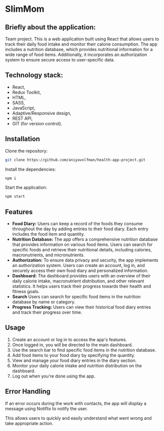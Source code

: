 # SlimMom
## Briefly about the application:
Team project.
This is a web application built using React that allows users to track their daily food intake and monitor their calorie consumption. The app includes a nutrition database, which provides nutritional information for a wide range of food items. Additionally, it incorporates an authorization system to ensure secure access to user-specific data.
## Technology stack: 
- React, 
- Redux Toolkit,
- HTML, 
- SASS, 
- JavaScript, 
- Adaptive/Responsive design, 
- REST API, 
- GIT (for version control).

## Installation

Clone the repository:

```bash
git clone https://github.com/aniyavolfman/health-app-project.git
```
Install the dependencies:

```bash
npm i
```
Start the application:
```bash
npm start
```
## Features
- **Food Diary:** Users can keep a record of the foods they consume throughout the day by adding entries to their food diary. Each entry includes the food item and quantity.
- **Nutrition Database:** The app offers a comprehensive nutrition database that provides information on various food items. Users can search for specific foods and retrieve their nutritional details, including calories, macronutrients, and micronutrients.
- **Authorization:** To ensure data privacy and security, the app implements an authorization system. Users can create an account, log in, and securely access their own food diary and personalized information.
- **Dashboard:** The dashboard provides users with an overview of their daily calorie intake, macronutrient distribution, and other relevant statistics. It helps users track their progress towards their health and fitness goals.
- **Search** Users can search for specific food items in the nutrition database by name or category.
- **Progress Tracking:** Users can view their historical food diary entries and track their progress over time.
## Usage
1. Create an account or log in to access the app's features.
2. Once logged in, you will be directed to the main dashboard.
3. Use the search bar to find specific food items in the nutrition database.
4. Add food items to your food diary by specifying the quantity.
5. View and manage your food diary entries in the diary section.
6. Monitor your daily calorie intake and nutrition distribution on the dashboard.
7. Log out when you're done using the app.
## Error Handling

If an error occurs during the work with contacts, the app will display a message using Notiflix to notify the user. 

This allows users to quickly and easily understand what went wrong and take appropriate action.